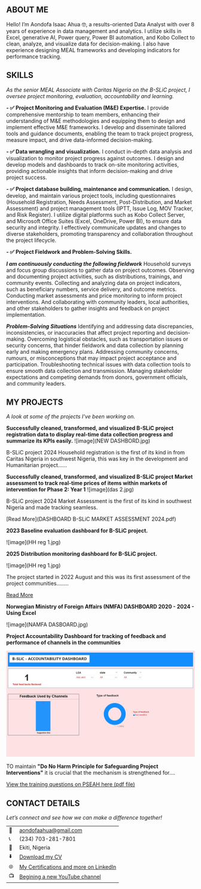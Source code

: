 <!--Section 1: Introduce yourself -->
## ABOUT ME

Hello! I’m Aondofa Isaac Ahua 🤓, a results-oriented Data Analyst with over 8 years of experience in data management and analytics. I utilize skills in Excel, generative AI, Power query, Power BI automation, and Kobo Collect to clean, analyze, and visualize data for decision-making. I also have experience designing MEAL frameworks and developing indicators for performance tracking.


<!--Mention your top/relevant skills here - core and soft skills-->
## SKILLS

*As the senior MEAL Associate with Caritas Nigeria on the B-SLiC project, I oversee project monitoring, evaluation, accountability and learning.*

**- ✅ Project Monitoring and Evaluation (M&E) Expertise.**
I provide comprehensive mentorship to team members, enhancing their understanding of M&E methodologies and equipping them to design and implement effective M&E frameworks. I develop and disseminate tailored tools and guidance documents, enabling the team to track project progress, measure impact, and drive data-informed decision-making. 

**- ✅ Data wrangling and visualization.**
I conduct in-depth data analysis and visualization to monitor project progress against outcomes. I design and develop models and dashboards to track on-site monitoring activities, providing actionable insights that inform decision-making and drive project success. 

**- ✅ Project database building, maintenance and communication.**
I design, develop, and maintain various project tools, including questionnaires (Household Registration, Needs Assessment, Post-Distribution, and Market Assessment) and project management tools (IPTT, Issue Log, MOV Tracker, and Risk Register). I utilize digital platforms such as Kobo Collect Server, and Microsoft Office Suites (Excel, OneDrive, Power BI), to ensure data security and integrity. I effectively communicate updates and changes to diverse stakeholders, promoting transparency and collaboration throughout the project lifecycle.

**- ✅ Project Fieldwork and Problem-Solving Skills.**

**_I am continuously conducting the following fieldwork_**
Household surveys and focus group discussions to gather data on project outcomes. Observing and documenting project activities, such as distributions, trainings, and community events. Collecting and analyzing data on project indicators, such as beneficiary numbers, service delivery, and outcome metrics. Conducting market assessments and price monitoring to inform project interventions. And collaborating with community leaders, local authorities, and other stakeholders to gather insights and feedback on project implementation.

**_Problem-Solving Situations_**
Identifying and addressing data discrepancies, inconsistencies, or inaccuracies that affect project reporting and decision-making. Overcoming logistical obstacles, such as transportation issues or security concerns, that hinder fieldwork and data collection by planning early and making emergency plans. Addressing community concerns, rumours, or misconceptions that may impact project acceptance and participation. Troubleshooting technical issues with data collection tools to ensure smooth data collection and transmission. Managing stakeholder expectations and competing demands from donors, government officials, and community leaders.



<!--Section 2: List 3-4 key projects-->
## MY PROJECTS

*A look at some of the projects I've been working on.*

**Successfully cleaned, transformed, and visualized B-SLiC project registration data to display real-time data collection progress and summarize its KPIs easily.**
![image](NEW DASHBORD.jpg)

B-SLiC project 2024 Household registration is the first of its kind in from Caritas Nigeria in southwest Nigeria, this  was key in the development and Humanitarian project......

**Successfully cleaned, transformed, and visualized B-SLiC project Market assessment to track real-time prices of items within markets of intervention for Phase 2: Year 1**
![image](das 2.jpg)

B-SLiC project 2024 Market Assessment is the first of its kind in southwest Nigeria and made tracking seamless.


[Read More](DASHBOARD B-SLiC MARKET ASSESSMENT 2024.pdf)

**2023 Baseline evaluation dashboard for B-SLiC project.**

![image](HH reg 1.jpg)

**2025 Distribution monitoring dashboard for B-SLiC project.**

![image](HH reg 1.jpg)




The project started in 2022 August and this was its first assessment of the project communities........ 

[Read More](https://ccfng1.sharepoint.com/:u:/s/EKITI_MEAL_TEAM/EbW9wsUMNHhJnw5nNsMmHQYBy73FaCTlPtIT-9xs2xkg1A?e=ksTjiU)

**Norwegian Ministry of Foreign Affairs (NMFA) DASHBOARD 2020 - 2024 - Using Excel**

![image](NAMFA DASBOARD.jpg)

**Project Accountability Dashboard for tracking of feedback and performance of channels in the communities**

![image](Accountability.jpg)

TO maintain **"Do No Harm Principle for Safeguarding Project Interventions"** it is crucial that the mechanism is strengthened for.... 

<a href="PSEAH.pdf">View the training questions on PSEAH here (pdf file)</a>


## CONTACT DETAILS

*Let’s connect and see how we can make a difference together!*
<table>
  <tbody>
    <tr>
      <td>📧</td>
      <td><a href="mailto:aondofaahua@gmail.com">aondofaahua@gmail.com</a></td>
    </tr>
    <tr>
      <td>📞</td>
      <td>(234) 703-281-7801</td>
    </tr>
    <tr>
      <td>📍</td>
      <td>Ekiti, Nigeria</td>
    </tr>
    <tr>
      <td>⬇️</td>
      <td><a href="Ahua Isaac CV_08_12_2024.pdf">Download my CV</a></td>
    </tr>
    <tr>
      <td>🌐</td>
      <td><a href="https://linkedin.com/in/aija4real">My Certifications and more on LinkedIn</a></td>
    </tr>
    <tr>
      <td>📺</td>
      <td><a href="https://www.youtube.com/@aondofaisaacahua6456">Begining a new YouTube channel</a></td>
    </tr>
  </tbody>
</table>
